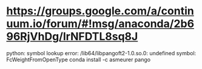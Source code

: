 # https://groups.google.com/a/continuum.io/forum/#!msg/anaconda/2b696RjVhDg/lrNFDTL8sq8J
python: symbol lookup error: /lib64/libpangoft2-1.0.so.0: undefined symbol: FcWeightFromOpenType
conda install -c asmeurer pango

